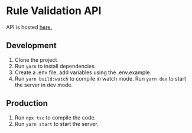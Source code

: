 # Rule Validation API

API is hosted [here.](https://rulesapi.herokuapp.com/)

## Development

1. Clone the project
2. Run `yarn` to install dependencies.
3. Create a .env file, add variables using the .env.example.
4. Run `yarn build:watch` to compile in watch mode. Run `yarn dev` to start the server in dev mode.

## Production

1. Run `npx tsc` to compile the code.
2. Run `yarn start` to start the server.

